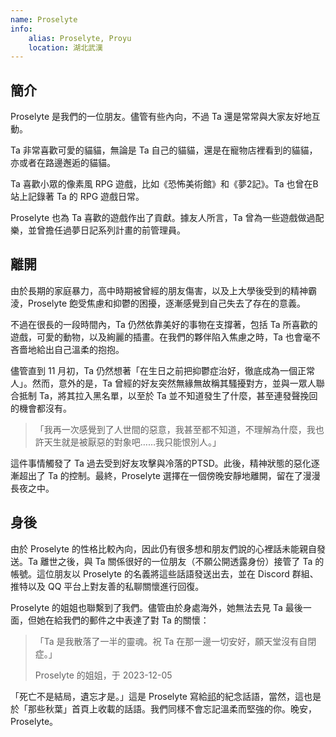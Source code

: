 ```yaml
---
name: Proselyte
info:
    alias: Proselyte, Proyu
    location: 湖北武漢
---
```


## 簡介

Proselyte 是我們的一位朋友。儘管有些內向，不過 Ta 還是常常與大家友好地互動。

Ta 非常喜歡可愛的貓貓，無論是 Ta 自己的貓貓，還是在寵物店裡看到的貓貓，亦或者在路邊邂逅的貓貓。

Ta 喜歡小眾的像素風 RPG 遊戲，比如《恐怖美術館》和《夢2記》。Ta 也曾在B站上記錄著 Ta 的 RPG 遊戲日常。

Proselyte 也為 Ta 喜歡的遊戲作出了貢獻。據友人所言，Ta 曾為一些遊戲做過配樂，並曾擔任過夢日記系列計畫的前管理員。

## 離開

由於長期的家庭暴力，高中時期被曾經的朋友傷害，以及上大學後受到的精神霸淩，Proselyte 飽受焦慮和抑鬱的困擾，逐漸感覺到自己失去了存在的意義。

不過在很長的一段時間內，Ta 仍然依靠美好的事物在支撐著，包括 Ta 所喜歡的遊戲，可愛的動物，以及絢麗的插畫。在我們的夥伴陷入焦慮之時，Ta 也會毫不吝嗇地給出自己溫柔的抱抱。

儘管直到 11 月初，Ta 仍然想著「在生日之前把抑鬱症治好，徹底成為一個正常人」。然而，意外的是，Ta 曾經的好友突然無緣無故稱其騷擾對方，並與一眾人聯合抵制 Ta，將其拉入黑名單，以至於 Ta 並不知道發生了什麼，甚至連發聲挽回的機會都沒有。

> 「我再一次感覺到了人世間的惡意，我甚至都不知道，不理解為什麼，我也許天生就是被厭惡的對象吧……我只能恨別人。」

這件事情觸發了 Ta 過去受到好友攻擊與冷落的PTSD。此後，精神狀態的惡化逐漸超出了 Ta 的控制。最終，Proselyte 選擇在一個傍晚安靜地離開，留在了漫漫長夜之中。

## 身後

由於 Proselyte 的性格比較內向，因此仍有很多想和朋友們說的心裡話未能親自發送。Ta 離世之後，與 Ta 關係很好的一位朋友（不願公開透露身份）接管了 Ta 的帳號。這位朋友以 Proselyte 的名義將這些話語發送出去，並在 Discord 群組、推特以及 QQ 平台上對友善的私聊關懷進行回復。

Proselyte 的姐姐也聯繫到了我們。儘管由於身處海外，她無法去見 Ta 最後一面，但她在給我們的郵件之中表達了對 Ta 的關懷：

> 「Ta 是我散落了一半的靈魂。祝 Ta 在那一邊一切安好，願天堂沒有自閉症。」
>
> Proselyte 的姐姐，于 2023-12-05

「死亡不是結局，遺忘才是。」這是 Proselyte 寫給[祁](https://one-among.us/profile/qiqi233345)的紀念話語，當然，這也是於「那些秋葉」首頁上收載的話語。我們同樣不會忘記溫柔而堅強的你。晚安，Proselyte。
